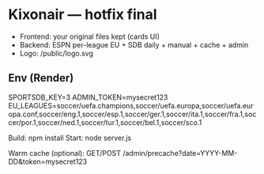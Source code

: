 # Kixonair — hotfix final
- Frontend: your original files kept (cards UI)
- Backend: ESPN per-league EU + SDB daily + manual + cache + admin
- Logo: /public/logo.svg

## Env (Render)
SPORTSDB_KEY=3
ADMIN_TOKEN=mysecret123
EU_LEAGUES=soccer/uefa.champions,soccer/uefa.europa,soccer/uefa.europa.conf,soccer/eng.1,soccer/esp.1,soccer/ger.1,soccer/ita.1,soccer/fra.1,soccer/por.1,soccer/ned.1,soccer/tur.1,soccer/bel.1,soccer/sco.1

Build: npm install
Start: node server.js

Warm cache (optional):
GET/POST /admin/precache?date=YYYY-MM-DD&token=mysecret123

